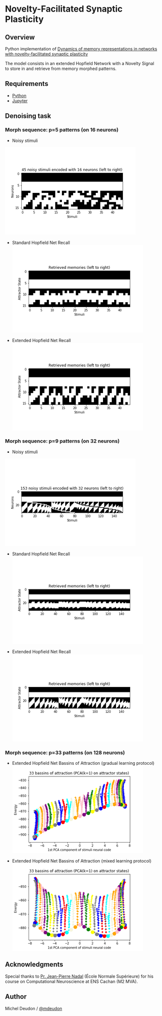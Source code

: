 # Novelty-Facilitated Synaptic Plasticity

## Overview

Python implementation of [Dynamics of memory representations in networks with novelty-facilitated synaptic plasticity](https://www.sciencedirect.com/science/article/pii/S0896627306006386)

The model consists in an extended Hopfield Network with a Novelty Signal to store in and retrieve from memory morphed patterns.

## Requirements

- [Python](https://anaconda.org/anaconda/python)
- [Jupyter](http://jupyter.org/)

## Denoising task

### Morph sequence: p=5 patterns (on 16 neurons)

- Noisy stimuli

![Noisy_Stimuli4](./gitimg/Noisy_Stimuli4.png)

- Standard Hopfield Net Recall
![Hopfield_Recall4](./gitimg/Hopfield_Recall4.png)

- Extended Hopfield Net Recall
![Novelty0_biased_Recall4](./gitimg/Novelty0_biased_Recall4.png)


### Morph sequence: p=9 patterns (on 32 neurons)

- Noisy stimuli

![Noisy_Stimuli8](./gitimg/Noisy_Stimuli8.png)

- Standard Hopfield Net Recall
![Hopfield_Recall8](./gitimg/Hopfield_Recall8.png)

- Extended Hopfield Net Recall
![Novelty0_biased_Recall8](./gitimg/Novelty0_biased_Recall8.png)


### Morph sequence: p=33 patterns (on 128 neurons)

- Extended Hopfield Net Bassins of Attraction (gradual learning protocol)
![Novelty0_biased_PCA32](./gitimg/Novelty0_biased_PCA32.png)

- Extended Hopfield Net Bassins of Attraction (mixed learning protocol)
![Novelty1_biased_PCA32](./gitimg/Novelty1_biased_PCA32.png)



## Acknowledgments

Special thanks to [Pr. Jean-Pierre Nadal](http://www.lps.ens.fr/~nadal/) (École Normale Supérieure) for his course on Computational Neuroscience at ENS Cachan (M2 MVA).

## Author

Michel Deudon / [@mdeudon](https://github.com/MichelDeudon)

